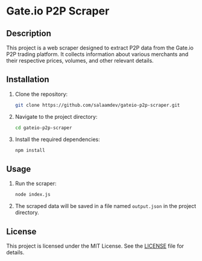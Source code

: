 # Gate.io P2P Scraper

## Description
This project is a web scraper designed to extract P2P data from the Gate.io P2P trading platform. It collects information about various merchants and their respective prices, volumes, and other relevant details.

## Installation
1. Clone the repository:
    ```bash
    git clone https://github.com/salaamdev/gateio-p2p-scraper.git
    ```
2. Navigate to the project directory:
    ```bash
    cd gateio-p2p-scraper
    ```
3. Install the required dependencies:
    ```bash
    npm install
    ```

## Usage
1. Run the scraper:
    ```bash
    node index.js
    ```
2. The scraped data will be saved in a file named `output.json` in the project directory.

## License
This project is licensed under the MIT License. See the [LICENSE](LICENSE) file for details.
